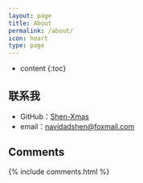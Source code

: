 ```yaml
---
layout: page
title: About
permalink: /about/
icon: heart
type: page
---
```


* content
{:toc}


## 联系我

* GitHub：[Shen-Xmas](https://github.com/Shen-Xmas)
* email：navidadshen@foxmail.com


## Comments

{% include comments.html %}
